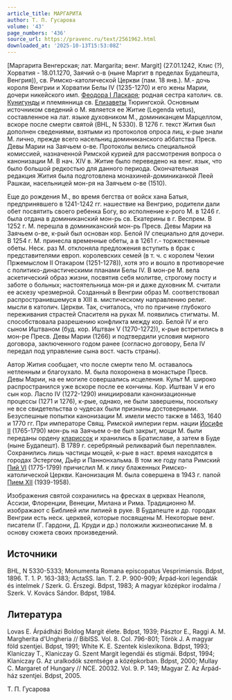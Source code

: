 ```yaml
---
article_title: МАРГАРИТА
author: Т. П. Гусарова
volume: '43'
page_numbers: '436'
source_url: https://pravenc.ru/text/2561962.html
downloaded_at: '2025-10-13T15:53:08Z'
---
```


[Маргарита Венгерская; лат. Margarita; венг. Margit] (27.01.1242, Клис (?), Хорватия - 18.01.1270, Заячий о-в (ныне Маргит в пределах Будапешта, Венгрия)), св. Римско-католической Церкви (пам. 18 янв.). М.- дочь короля Венгрии и Хорватии Белы IV (1235-1270) и его жены Марии, дочери никейского имп. [Феодора I Ласкаря](<https://pravenc.ru/text/Феодора I Ласкаря.html>); родная сестра католич. св. [Кунигунды](https://pravenc.ru/text/Кунигунды.html) и племянница св. [Елизаветы](https://pravenc.ru/text/Елизаветы.html) Тюрингской. Основным источником сведений о М. является ее Житие (Legenda vetus), составленное на лат. языке духовником М., доминиканцем Марцеллом, вскоре после смерти святой (BHL, N 5330). В 1276 г. текст Жития был дополнен сведениями, взятыми из протоколов опроса лиц, к-рые знали М. лично, прежде всего насельниц доминиканского аббатства Пресв. Девы Марии на Заячьем о-ве. Протоколы велись специальной комиссией, назначенной Римской курией для рассмотрения вопроса о канонизации М. В нач. XIV в. Житие было переведено на венг. язык, что было большой редкостью для данного периода. Окончательная редакция Жития была подготовлена монахиней-доминиканкой Леей Рашкаи, насельницей мон-ря на Заячьем о-ве (1510).

Еще до рождения М., во время бегства от войск хана Батыя, предпринявшего в 1241-1242 гг. нашествие на Венгрию, родители дали обет посвятить своего ребенка Богу, во исполнение к-рого М. в 1246 г. была отдана в доминиканский мон-рь св. Екатерины в г. Веспрем. В 1252 г. М. перешла в доминиканский мон-рь Пресв. Девы Марии на Заячьем о-ве, к-рый был основан кор. Белой IV специально для дочери. В 1254 г. М. принесла временные обеты, а в 1261 г.- торжественные обеты. Неск. раз М. отклоняла предложения вступить в брак с представителями европ. королевских семей (в т. ч. с королем Чехии Пржемыслом II Отакаром (1251-1278)), хотя это и вошло в противоречие с политико-династическими планами Белы IV. В мон-ре М. вела аскетический образ жизни, посвятив себя молитве, строгому посту и заботе о больных; настоятельница мон-ря и даже духовник М. считали ее аскезу чрезмерной. Созданный в Венгрии образ М. соответствовал распространившемуся в XIII в. мистическому направлению религ. мысли в католич. Церкви. Так, считалось, что по причине глубокого переживания страстей Спасителя на руках М. появились стигматы. М. способствовала разрешению конфликта между кор. Белой IV и его сыном Иштваном (буд. кор. Иштван V (1270-1272)), к-рые встретились в мон-ре Пресв. Девы Марии (1266) и подтвердили условия мирного договора, заключенного годом ранее (согласно договору, Бела IV передал под управление сына вост. часть страны).

Автор Жития сообщает, что после смерти тело М. оставалось нетленным и благоухало. М. была похоронена в монастыре Пресв. Девы Марии, на ее могиле совершались исцеления. Культ М. широко распространился уже вскоре после ее кончины. Кор. Иштван V и его сын кор. Ласло IV (1272-1290) инициировали канонизационные процессы (1271 и 1276), к-рые, однако, не были завершены, поскольку не все свидетельства о чудесах были признаны достоверными. Безуспешные попытки канонизации М. имели место также в 1463, 1640 и 1770 гг. При императоре Свящ. Римской империи герм. нации [Иосифе II](<https://pravenc.ru/text/Иосифе II.html>) (1765-1790) мон-рь на Заячьем о-ве был закрыт, мощи М. были переданы ордену [клариссок](https://pravenc.ru/text/клариссок.html) и хранились в Братиславе, а затем в Буде (ныне Будапешт). В 1789 г. серебряный реликварий был переплавлен. Сохранились лишь частицы мощей, к-рые в наст. время находятся в городах Эстергом, Дьёр и Паннонхальма. В том же году папа Римский [Пий VI](<https://pravenc.ru/text/Пий VI.html>) (1775-1799) причислил М. к лику блаженных Римско-католической Церкви. Канонизация М. была совершена в 1943 г. папой [Пием XII](<https://pravenc.ru/text/Пием XII.html>) (1939-1958).

Изображения святой сохранились на фресках в церквах Неаполя, Ассизи, Флоренции, Венеции, Милана и Рима. Традиционно М. изображают с Библией или лилией в руке. В Будапеште и др. городах Венгрии есть неск. церквей, которые посвящены М. Некоторые венг. писатели (Г. Гардони, Д. Круди и др.) положили жизнеописание М. в основу сюжета своих произведений.

## Источники

BHL, N 5330-5333; Monumenta Romana episcopatus Vesprimiensis. Bdpst, 1896. T. 1. P. 163-383; ActaSS. Ian. T. 2. P. 900-909; Árpád-kori legendák és intelmek / Szerk. G. Érszegi. Bdpst, 1983; A magyar középkor irodalma / Szerk. V. Kovács Sándor. Bdpst, 1984.

## Литература

Lovas E. Árpádházi Boldog Margit élete. Bdpst, 1939; Pásztor E., Raggi A. M. Margherita d'Ungheria // BiblSS. Vol. 8. Col. 796-801; Török J. A magyar föld szentjei. Bdpst, 1991; White K. E. Szentek kislexikona. Bdpst, 1993; Klaniczay T., Klaniczay G. Szent Margit legendái és stigmái. Bdpst, 1994; 
Klaniczay G. Az uralkodók szentsége a középkorban. Bdpst, 2000; Mullay C. Margaret of Hungary // NCE. 20032. Vol. 9. P. 149; Magyar Z. Az Árpád-ház szentjei. Bdpst, 2005.

Т. П. Гусарова
